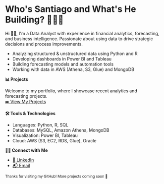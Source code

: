 # Who's Santiago and What's He Building? 👨🏻‍💻

Hi 👋🏻, I'm a Data Analyst with experience in financial analytics, forecasting, and business intelligence. Passionate about using data to drive strategic decisions and process improvements.

- Analyzing structured & unstructured data using Python and R   
- Developing dashboards in Power BI and Tableau   
- Building forecasting models and automation tools 
- Working with data in AWS (Athena, S3, Glue) and MongoDB   

**📊 Projects**   

Welcome to my portfolio, where I showcase recent analytics and forecasting projects.  
[➡️ View My Projects](https://github.com/SantiagoRios-Pro?tab=repositories)

**🛠️ Tools & Technologies**  

- Languages: Python, R, SQL  
- Databases: MySQL, Amazon Athena, MongoDB   
- Visualization: Power BI, Tableau  
- Cloud: AWS (S3, EC2, RDS, Glue), Oracle  

**🤝🏻 Connect with Me**  

- [📍 LinkedIn](https://linkedin.com/in/santiagorios1)  
- [📬 Email](mailto:rios.santiago.2307@gmail.com)

<sub>Thanks for visiting my GitHub! More projects coming soon 🚀</sub>
